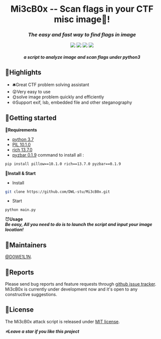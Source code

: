 <h1 align="center">Mi3cB0x -- Scan flags in your CTF misc image🚩!</h1>
<em><h3 align="center">The easy and fast way to find flags in image</h3></em>
<p align="center">
<img src=https://img.shields.io/badge/python-3.7+-blue?style=for-the-badge>
<img src=https://img.shields.io/badge/License-MIT-green?style=for-the-badge>
<img src=https://img.shields.io/badge/State-Developing-red?style=for-the-badge>
<img src=https://img.shields.io/badge/Platform-Windows-orange?style=for-the-badge>
<em><h5 align="center">a script to analyze image and scan flags under python3</h5></em>

## 📸Highlights
* 🛎️Great CTF problem solving assistant
* 😜Very easy to use  
* 🌞solve image problem quickly and efficiently
* 🌐Support exif, lsb, embedded file and other steganography

## 📕Getting started
🥰**Requirements**  

* [python 3.7](https://python.org)
* [PIL 10.1.0](https://github.com/python-pillow/Pillow)
* [rich 13.7.0](https://github.com/Textualize/rich)
* [pyzbar 0.1.9](https://github.com/NaturalHistoryMuseum/pyzbar)
command to install all :
```sh
pip install pillow==10.1.0 rich==13.7.0 pyzbar==0.1.9
```
👋**Install & Start**
* Install
```sh
git clone https://github.com/DWL-stu/Mi3cB0x.git
```
* Start
```sh
python main.py
```

😈**Usage**  
<em>***Be easy, All you need to do is to launch the script and input your image location!***</em>

     
## 🦸Maintainers
[@D0WE1L1N](https://github.com/Duweilin).

## 🤝Reports

Please send bug reports and feature requests through [github issue tracker](https://github.com/DWL-stu/Mi3cB0x/issues). Mi3cB0x is currently under development now and it's open to any constructive suggestions.

 
## 📃License
The Mi3cB0x attack script is released under [MIT license](https://github.com/DWL-stu/Mi3cB0x/License).

***⭐️Leave a star if you like this project***
